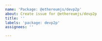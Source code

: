 ```yaml
---
name: 'Package: @ethereumjs/devp2p'
about: Create issue for @ethereumjs/devp2p
title: ''
labels: 'package: devp2p'
assignees: ''

---
```



